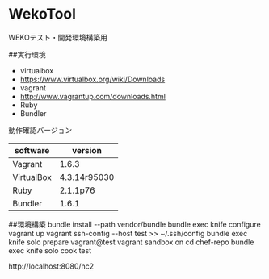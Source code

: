 WekoTool
======

WEKOテスト・開発環境構築用

##実行環境
* virtualbox
 * https://www.virtualbox.org/wiki/Downloads
* vagrant
 * http://www.vagrantup.com/downloads.html
* Ruby
 * Bundler

動作確認バージョン

| software  | version    |
|-----------|------------|
|Vagrant    |1.6.3       |
|VirtualBox |4.3.14r95030|
|Ruby       |2.1.1p76    |
|Bundler    |1.6.1       |

##環境構築
	bundle install --path vendor/bundle
	bundle exec knife configure
	vagrant up
	vagrant ssh-config --host test >> ~/.ssh/config
	bundle exec knife solo prepare vagrant@test
	vagrant sandbox on
	cd chef-repo
	bundle exec knife solo cook test

http://localhost:8080/nc2




